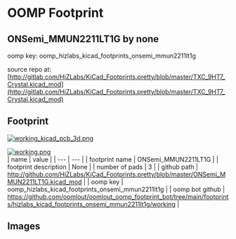 # OOMP Footprint  
## ONSemi_MMUN2211LT1G  by none  
  
oomp key: oomp_hizlabs_kicad_footprints_onsemi_mmun2211lt1g  
  
source repo at: [http://gitlab.com/HiZLabs/KiCad_Footprints.pretty/blob/master/TXC_9HT7_Crystal.kicad_mod](http://gitlab.com/HiZLabs/KiCad_Footprints.pretty/blob/master/TXC_9HT7_Crystal.kicad_mod)  
## Footprint  
  
[![working_kicad_pcb_3d.png](working_kicad_pcb_3d_600.png)](working_kicad_pcb_3d.png)  
  
[![working.png](working_600.png)](working.png)  
| name | value | 
| --- | --- | 
| footprint name | ONSemi_MMUN2211LT1G | 
| footprint description | None | 
| number of pads | 3 | 
| github path | http://github.com/HiZLabs/KiCad_Footprints.pretty/blob/master/ONSemi_MMUN2211LT1G.kicad_mod | 
| oomp key | oomp_hizlabs_kicad_footprints_onsemi_mmun2211lt1g | 
| oomp bot github | https://github.com/oomlout/oomlout_oomp_footprint_bot/tree/main/footprints/hizlabs_kicad_footprints_onsemi_mmun2211lt1g/working | 
## Images  
